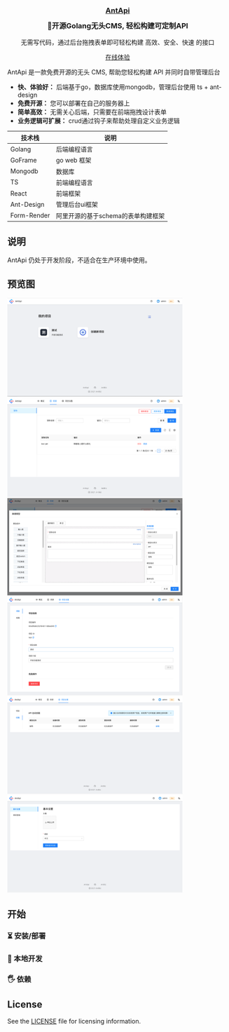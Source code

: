 <h3 align="center">
  <a href="">AntApi</a>
  <p align="center" style="margin-top: 12px;">🚀开源Golang无头CMS, 轻松构建可定制API</p>
</h3>
<p align="center">无需写代码，通过后台拖拽表单即可轻松构建 高效、安全、快速 的接口</p>
<p align="center"><a href="">在线体验</a></p>

AntApi 是一款免费开源的无头 CMS, 帮助您轻松构建 API 并同时自带管理后台

- **快、体验好：** 后端基于go，数据库使用mongodb，管理后台使用 ts + ant-design
- **免费开源：** 您可以部署在自己的服务器上
- **简单高效：** 无需关心后端，只需要在前端拖拽设计表单
- **业务逻辑可扩展：** crud通过钩子来帮助处理自定义业务逻辑

| 技术栈 | 说明 |
| -----------| ----- |
| Golang     | 后端编程语言 |
| GoFrame    | go web 框架 |
| Mongodb    | 数据库 |
| TS         | 前端编程语言 |
| React      | 前端框架 |
| Ant-Design | 管理后台ui框架 |
| Form-Render | 阿里开源的基于schema的表单构建框架 |


说明
----------
AntApi 仍处于开发阶段，不适合在生产环境中使用。


## 预览图
<div>
  <img src="./docs/assets/admin_panel/1.png" alt="Administration panel" width=400 />
  <img src="./docs/assets/admin_panel/2.png" alt="Administration panel" width=400 />
</div>
<div>
  <img src="./docs/assets/admin_panel/3.png" alt="Administration panel" width=400 />
  <img src="./docs/assets/admin_panel/4.png" alt="Administration panel" width=400 />
</div>
<div>
  <img src="./docs/assets/admin_panel/5.png" alt="Administration panel" width=400 />
  <img src="./docs/assets/admin_panel/6.png" alt="Administration panel" width=400 />
</div>


## 开始
### ⏳ 安装/部署
### 👷 本地开发
### 🖐 依赖


## License

See the [LICENSE](./LICENSE) file for licensing information.